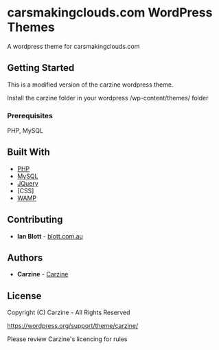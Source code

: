 #  carsmakingclouds.com WordPress Themes

A wordpress theme for carsmakingclouds.com

## Getting Started

This is a modified version of the carzine wordpress theme. 

Install the carzine folder in your wordpress /wp-content/themes/ folder

### Prerequisites

PHP, MySQL

## Built With

* [PHP](https://www.php.net)
* [MySQL](https://www.mysql.com)
* [JQuery](https://jquery.com)
* [CSS]
* [WAMP](https://www.mysql.com)

## Contributing

* **Ian Blott** - [blott.com.au](http://blott.com.au)

## Authors

* **Carzine** - [Carzine](https://wordpress.org/themes/carzine/)

## License

Copyright (C) Carzine - All Rights Reserved

https://wordpress.org/support/theme/carzine/

Please review Carzine's licencing for rules